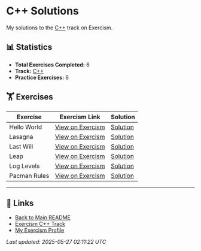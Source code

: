 # C++ Solutions

My solutions to the [C++](https://exercism.org/tracks/cpp) track on Exercism.

## 📊 Statistics

- **Total Exercises Completed:** 6
- **Track:** [C++](https://exercism.org/tracks/cpp)
- **Practice Exercises:** 6

## 🏋️ Exercises

| Exercise | Exercism Link | Solution |
|----------|---------------|----------|
| Hello World | [View on Exercism](https://exercism.org/tracks/cpp/exercises/hello-world) | [Solution](hello-world/README.md) |
| Lasagna | [View on Exercism](https://exercism.org/tracks/cpp/exercises/lasagna) | [Solution](lasagna/README.md) |
| Last Will | [View on Exercism](https://exercism.org/tracks/cpp/exercises/last-will) | [Solution](last-will/README.md) |
| Leap | [View on Exercism](https://exercism.org/tracks/cpp/exercises/leap) | [Solution](leap/README.md) |
| Log Levels | [View on Exercism](https://exercism.org/tracks/cpp/exercises/log-levels) | [Solution](log-levels/README.md) |
| Pacman Rules | [View on Exercism](https://exercism.org/tracks/cpp/exercises/pacman-rules) | [Solution](pacman-rules/README.md) |

---

## 🔗 Links

- [Back to Main README](../README.md)
- [Exercism C++ Track](https://exercism.org/tracks/cpp)
- [My Exercism Profile](https://exercism.org/profiles/princemuel)

*Last updated: 2025-05-27 02:11:22 UTC*

